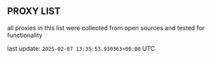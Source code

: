 ## PROXY LIST

all proxies in this list were collected from open sources and tested for functionality

last update: `2025-02-07 13:35:53.930363+00:00` UTC